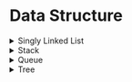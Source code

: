# Data Structure

<details><summary>Singly Linked List</summary>

## SINGLY LINKED LIST

A data structure that contains a head, tail and length property. linked lists consist of nodes, and each node has a value and a pointer to another node or null.

##### COMPARISIONS WITH ARRAYS

###### LIST

- Do not have indexs!
- Connected via nodes with a next pointer
- Rnadom access is not allowed

###### ARRAY

- Indexed in order!
- Insertion and deletion can be expensive
- Can quickly be accessed at a spcific index

```javascript
class Node {
  constructor(val) {
    this.val = val;
    this.next = null;
  }
}

class SinglyLinkedList {
  constructor() {
    this.head = null;
    this.tail = null;
    this.length = 0;
  }

  push(val) {
    var newNode = new Node(val);

    if (!this.head) {
      this.head = newNode;
      this.tail = this.head;
    } else {
      this.tail.next = newNode;
      this.tail = newNode;
    }
    this.length++;
    return this;
  }

  pop() {
    if (!this.head) return undefined;
    if (this.length === 1) {
      this.head = null;
      this.tail = null;
    }

    var current = this.head;
    var newTail = current;

    while (current.next) {
      newTail = current;
      current = current.next;
    }

    this.tail = newTail;
    this.tail.next = null;
    this.length--;

    return current;
  }

  shift() {
    if (!this.head) return undefined;
    var currentHead = this.head;
    this.head = currentHead.next;
    this.length--;
    if (this.length === 0) this.tail = null;

    return currentHead;
  }

  unshift(val) {
    var newNode = new Node(val);
    if (!this.head) {
      this.head = newNode;
      this.tail = this.head;
    } else {
      newNode.next = this.head;
      this.head = newNode;
      this.length++;
      return newNode;
    }
  }

  get(index) {
    if (index < 0 || index >= this.length) return null;
    var counter = 0;
    var current = this.head;
    while (counter !== index) {
      current = current.next;
      counter++;
    }
    return current;
  }

  set(val, index) {
    var foundNode = this.get(index);
    if (foundNode) {
      foundNode.val = val;
      return true;
    }
    return false;
  }

  insert(val, index) {
    if (index < 0 || index > this.length) return false;
    if (index === this.length) return Boolean(this.push(val));
    if (index === 0) return Boolean(this.unshift(val));
    var newNode = new Node(val);
    var prev = this.get(index - 1);
    var temp = prev.next;
    prev.next = newNode;
    newNode.next = temp;
    this.length++;
    return true;
  }

  remove(index) {
    if (index < 0 || index >= this.length) return undefined;
    if (index === 0) return !!this.shift();
    if (index === this.length - 1) return !!this.pop();
    var prev = this.get(index - 1);
    var removed = prev.next;
    prev.next = removed.next;
    this.length--;
    return true;
  }

  reverse() {
    var node = this.head;
    this.head = this.tail;
    this.tail = node;
    var next;
    var prev = null;
    for (var i = 0; i < this.length; i++) {
      next = node.next;
      node.next = prev;
      prev = node;
      node = next;
    }
    return this;
  }

  print() {
    var arr = [];
    var current = this.head;
    while (current) {
      arr.push(current.val);
      current = current.next;
    }
    console.log(arr);
  }
}
```

##### PUSHING

Adding a new node to the end of the linked list

##### PSEUDOCODE

- This function should accept a value.
- Create a new node using the value passed to the function.
- If there is no head property on the list, set the head and tail to be the newly created node.
- Otherwise set the next property on the tail toe be the new node and set the tail property on the list to be the newly created node.
- Increment the length by one.

##### POPPING

Removing a node from the end of the linked list

##### PSEUDOCODE

- If there are no nodes in the list, return undefined.
- Loop through the list until you reach the tail.
- Set the next property of the 2nd to last node to be null.
- Set the tail to be the 2nd to last node.
- Decrement the length of the list by 1.
- Return the value of the node removed.

##### SHIFTING

Removing a new node from the beginning of the linked list

##### PSEUDOCODE

- If there are no nodes, return undefined.
- Store the current head property in a variable.
- Set the head property to be the current head's next property.
- Decrement the length by 1.
- Return the value of the node removed.

##### UNSHIFTING

Adding a new node to the beginning of the the linked list

##### PSEUDOCODE

- This function should accept a value.
- Create a new node using the value passed to the function.
- If there is no head property on the list, set the head and tail to be the newly created node.
- Otherwise set the newly created node's next property to be the current head property on the list.
- Set the head property on the list to be that newly created node.
- Increment the length of the list by 1.
- Return the linked list.

##### GET

Retrieving a node by it's position in the linked list

##### PSEUDOCODE

- This function should accept an index.
- If the index is less than zero or greater than or equal to the length of the list, return null.
- Loop through the list until you reach the index and return the node at that specific index.

##### SET

Changing the value of a node based on it's position in the linked list

##### PSEUDOCODE

- This function should accept a value and an index.
- Use your get function to find the specific node.
- If the node is not found, return false.
- If the node is found, set the value of that node to be the value passed to the function and return true.

##### INSERT

Adding a node to the linked list at a specific position

##### PSEUDOCODE

- If the index is less than zero or greater than the length, return false.
- If the index is the same as the length, push a new node to the end of the list.
- If the index is 0, unshift a new node to the start of the list.
- Otherwise, using the get method, access the node at the index -1.
- Set the next property on that node to be the new node.
- Set the next property on the new node to be the previous next.
- Increment the length.
- Return true.

##### REMOVE

Removing a node from the linked list at a specific position

##### PSEUDOCODE

- If the index is less than zero or greater than length, return undefined.
- If the index is the same as the length-1, pop.
- If the index is 0, shift.
- Otherwise, using the get method, access the node at the index-1.
- Set the next property on that node to be the next of the next node.
- Decrement the length.
- Return the value of the node removed.

##### REVERSE

Reversing the linked list in place

##### PSEUDOCODE

- Swap the head and tail.
- Create a variable called next.
- Create a variable called prev.
- Create a variable called node and initialize it to the head property.
- Loop through the list.
- Set next to be the next property on whatever node is.
- Set the next porperty on the node to be whatever prev is.
- Set prev to be the value of the node variable.
- Set the node variable to be the value of the next variable.

##### TIME COMPLEXITY

- INSERTION: O(1) (itself)
- REMOVAL: O(1) (itself)
- SEARCHING : O(n)
- ACCESS: O(n)

##### RECAP

- Singly linked lists are an excellent alternative to arrays when insertion and deletion at the beginning are frequently required.
- Arrays contain a built in index whereas linked lists do not.
- The idea of a list data structure that consists of nodes is the foundation for other data structures like stacks and queues.

### DOUBLY LINKED LIST

Alomost identical to singly linked lists, except every node has another pointer, to the previous node

MORE MEMORY === MORE FLEXIBILITY
It's almost always a tradeoff!

```javascript
class Node {
  constructor(val) {
    this.val = val;
    this.next = null;
    this.prev = null;
  }
}

class DoublyLinkedList {
  constructor() {
    this.head = null;
    this.tail = null;
    this.length = 0;
  }

  push(val) {
    var newNode = new Node(val);
    if (this.length === 0) {
      this.head = newNode;
      this.tail = newNode;
    } else {
      this.tail.next = newNode;
      newNode.prev = this.tail;
      this.tail = newNode;
    }
    this.length++;
    return this;
  }

  pop() {
    if (this.length === 0) return undefined;
    var poppedNode = this.tail;
    if (this.length === 1) {
      this.head = null;
      this.tail = null;
    } else {
      this.tail = poppedNode.prev;
      this.tail.next = null;
      poppedNode.prev = null;
    }
    this.length--;
    return poppedNode;
  }

  shift() {
    if (this.length === 0) return undefined;
    var shiftedNode = this.head;
    if (this.length === 1) {
      this.head === null;
      this.tail === null;
    } else {
      this.head = shiftedNode.next;
      this.head.prev = null;
      shiftedNode.next = null;
    }
    this.length--;
    return shiftedNode;
  }

  unshift(val) {
    var newNode = new Node(val);
    if (this.length === 0) {
      this.head = newNode;
      this.tail = newNode;
    } else {
      this.head.prev = newNode;
      newNode.next = this.head;
      this.head = newNode;
    }
    this.length++;
    return newNode;
  }

  get(index) {
    if (!index || index < 0 || index >= this.length) return null;
    var count, current;
    if (index <= this.length / 2) {
      count = 0;
      current = this.head;
      while (count !== index) {
        current = current.next;
        count++;
      }
    } else {
      count = this.length - 1;
      current = this.tail;
      while (count !== index) {
        current = current.prev;
        count--;
      }
    }
    return current;
  }

  set(index, val) {
    var foundNdoe = this.get(index);
    if (foundNode !== null) {
      foundNode.val = val;
      return true;
    }
    return false;
  }

  insert(index, val) {
    if (index < 0 || index > this.length) return false;
    if (index === 0) !!this.unshift(val);
    if (index === this.length) !!this.push(val);

    var newNode = new Node(val);
    var beforeNode = this.get(index - 1);
    var afterNode = beforeNode.next;

    (beforeNode.next = newNode), (newNode.prev = beforeNode);
    (newNode.next = afterNode), (afterNode.prev = newNode);
    this.length++;
    return true;
  }

  remove(index) {
    if (index < 0 || index >= this.length) return false;
    if (index === 0) return !!this.shift();
    if (index === this.length - 1) return !!this.pop();

    var removedNode = this.get(index);
    var beforeNode = removedNode.prev;
    var afterNode = removedNode.next;

    beforeNode.next = afterNode;
    afterNode.prev = beforeNode;
    removedNode.next = null;
    removedNode.prev = null;
    this.length--;
    return true;
  }
}
```

##### PUSHING

Adding a node to the end of the doubly linked list

##### PSEUDOCODE

- Create a new node with the value passed to the function.
- If the head property is null set the head and tail toe be the newly created node.
- If not, set the next porperty on the tail to be that node.
- Set the previous property on the newly created node to be the tail.
- Set the tail to be the newly created node.
- Increment the length.
- Return the doubly linked list.

##### PUPPING

Removing a node from the end of the doubly linked list

##### PSEUDOCODE

- If there is no head, return undefined.
- Store the current tail in a variable to return later.
- If the length is 1, set the head and tail to be null.
- Update the tail to be the previous node.
- Set the new tail's next to null.

##### SHIFTING

Removing a node from the beginning of the doubly linked list

##### PSEUDOCODE

- If length is 0, return undefined.
- Store the current head property in a variable(we'll call it old head).
- If the length is one
  - Set the head to be null.
  - Set the tail to be null.
- Update the head to be the next of the old head.

##### UNSHIFTING

Adding a node to the beginning of the doubly linked list.

##### PSEUDOCODE

- Create a new node with the value passed to the function.
- If the length is 0
  - Set the head to be the new node.
  - Set the tail to be the new node.
- Otherwise
  - Set the prev property on the head of the list to be the new node.
  - Set the next property on the new node to be the head property.
  - Update the head to be the new node.
  - Increment the length.
  - Return the list.

##### GET

Accessing a node in a doubly linked list by its position

##### PSEUDOCODE

- If the index less than 0 or greater or equal to the length, return null.
- If the index is less than or equal to half the length of the list
  - Loop through the list starting from the head and loop towards the middle.
  - Return the node once it is found.
- If the index is greater than half the length of the list
  - Loop through the list starting from the tail and loop towards the middle.
  - Return the node once it is found.

##### SET

Replacing the value of a node to the in a doubly linked list

##### PSEUDOCODE

- Create a variable which is the result of the get method at the index passed to the function.
  - If the get method returns a valid node, set the value of that node to be the value passed to the function.
  - Return true.

##### INSERTION

Adding a node in a doubly linked list by a certain position

##### PSEUDOCODE

- If the index is less than zero or greater than or equal to the length return false.
- If the index is 0, unshift.
- If the index is the same as the length, push.
- Use the get method to access the index-1.
- Set the next and prev properties on the correct nodes to link everything together.
- Increment the length.
- Return true.

##### REMOVE

Removing a node in a doubly linked list by a certain position

##### PSEUDOCODE

- If the index is less than zero or greater than or equal to the length return undefined.
- If the index is 0, shift.
- If the index is equal to the length-1, pop.
- Use the get method to retrieve the item to be removed.
- Update the next and prev properties to remove the found node from the list.
- Set next and prev to null on the found node.
- Decrement the length.
- Return the removed node.

##### TIME COMPLEXITY

- INSERTION: O(1) (itself)
- REMOVAL: O(1) (itself)
- SEARCHING : O(n) (Technically searching is O(n/2), but that's still O(n))
- ACCESS: O(n)

##### RECAP

- Doubly linked lists are almost identical to singly linked lists except there is an additional pointer to previous nodes.
- Better than singly linked lists for finding nodes and can be done in half the time!
- However, they do take up more memory considering the extra pointer.

### REFERENCE

[JavaScript Algorithms and Data Structures Masterclass - Udemy](https://www.udemy.com/js-algorithms-and-data-structures-masterclass/)

</details>

<details><summary>Stack</summary>

## STACK

### WHAT IS A STACK?

A stack is a LIFE data structure. The last element added to the stack will be the first element removed from the stack.

##### HOW IS IT USED?

Think about a stack of plates, or a stack of markers, or a stack of ... anything. As you pile it up the last thing (or the topmost thing) is what gets removed first.

##### WHERE STACKS ARE USED?

- Managing function invocations
- Undo / Redo
- Routing (the history object) is treated like a stack.

##### WHY LINKED LIST OVER ARRAY?

- We don't need indices.
- We don't need all the other dozen plus methods that an array comes with.
- All we need are the methods to add and remove in a last in last out fashion.

##### IMPLEMENTATION

```javascript
class Node {
  constructor(value) {
    this.value = value;
    this.next = null;
  }
}

class Stack {
  constructor() {
    this.first = null;
    this.last = null;
    this.size = 0;
  }

  push(val) {
    var newNode = new Node(val);
    if (!this.first) {
      this.first = newNode;
      this.last = newNode;
    } else {
      var temp = this.first;
      this.first = newNode;
      this.first.next = temp;
    }
    return ++this.size;
  }

  pop() {
    if (!this.first) return null;
    var temp = this.first;
    if (this.first === this.last) this.last = null;
    this.first = this.first.next;
    this.size--;
    return temp.value;
  }
}
```

##### PUSHING

Add a value to the top of the stack.

##### PSEUDOCODE

- The function should accept a value.
- Create a new node with that value.
- If there are no nodes in the stack, set the first and last property to be the newly created node.
- If there is at least one node, create a variable that stores the current first property on the stack.
- Reset the first property to be the newly created node.
- Set the next property on the node to be the previously created variable.
- Increment the size of the stack by 1.

##### POPPING

Delete the value of the top of the stack.

##### PSEUDOCODE

- If there are no nodes in the stack, return null.
- Create a temporary variable to store the first property on the stack.
- If there is only 1 node, set the first and last property to be null.
- If there is more than one node, set the first porperty to be the next property on the current first.
- Decrement the size by 1.
- Return the value of the node removed.

##### TIME COMPLEXITY

- Insertion: O(1)
- Removal: O(1)
- Searching : O(n)
- Access: O(n)

##### RECAP

- Stacks are a LIFO data structure where the last value in is always the first one out.
- Stacks are used to handle function invocations(the call stack), for operations like undo/redo, and for routing(remember pasges you have visited and go back/forward) and much more.
- They are not a built in data structure in JavaScript, but are relatively simple to implement.

### REFERENCE

[JavaScript Algorithms and Data Structures Masterclass - Udemy](https://www.udemy.com/js-algorithms-and-data-structures-masterclass/)

</details>

<details><summary>Queue</summary>

## QUEUE

##### WHAT IS QUEUE?

A queue is a FIFO(First In First Out) data structure. Queues exist everywhere. Think about the last tiem you waited in line.

##### HOW DO WE USE THEM IN PROGRAMMING?

- Background tasks
- Uploading resources
- Printing / Task processing

##### IMPLEMENTATION

```javascript
class Queue {
  constructor() {
    this.first = null;
    this.last = null;
    this.size = 0;
  }
}

class Node {
  constructor(value) {
    this.value = value;
    this.next = null;
  }

  enqueue(val) {
    var newNode = new Node(val);
    if (!this.first) {
      this.first = newNode;
      this.last = newNode;
    } else {
      this.last.next = newNode;
      this.last = newNode;
    }
    return ++this.size;
  }

  dequeue() {
    if (!this.first) return null;
    var temp = this.first;
    if (this.first === this.last) this.last = null;
    this.first = this.first.next;
    this.size--;
    return temp.value;
  }
}
```

##### PSEUDOCODE

- This function accepts some value.
- Create a new node using that value passed to the function.
- If there are no nodes in the queue, set this node to be the first and last property of the queue.
- Otherwise, set the next property on the current last to be that node, and then set the last property of the queue to be that node.

##### PSEUDOCODE

- If there is no first property, just return null.
- Store the first property in a variable.
- See if the first is the same as the last(check if there is only 1 node). If so, set the first and last to be null.
- If there is more than 1 node, set the first property to be the next property of first.
- Decrement the size by 1.

##### TIME COMPLEXITY

- Insertion: O(1)
- Removal: O(1)
- Searching : O(n)
- Access: O(n)

##### RECAP

- Queues are a FIFO data structure, all elements are first in first out.
- Queues are useful for processing tasks and are foundational for more complex data structures.
- Insertion and Removal can be done in O(1).

### REFERENCE

[JavaScript Algorithms and Data Structures Masterclass - Udemy](https://www.udemy.com/js-algorithms-and-data-structures-masterclass/)

</details>

<details><summary>Tree</summary>

## TREE

### WHAT IS A TREE?

A tree is a data structure that consists of nodes in a parent / child relationship.

##### TREE TERMINOLOGY

- Root: The top node in a tree.
- Child: A node directly connected to another node when moving away from the Root.
- Parent: The converse notion of a child.
- Siblings: A group of nodes with the same parent.
- Leaf: A node with no children.
- Edge: The connection between one node and another.

##### WHAT IS IT LIKE IN THE REAL WORLD?

- HTML DOM
- Network Routing
- Abstract Syntax Tree
- Artificial Intelligence
- Folders in Operating Systems
- Computer File Systems

### BINARY SEARCH TREE

- Every parent node has at most two children.
- Every node to the left of a parent node is always less than the parent.
- Every node to the right of a parent node is always greater than the parent.

##### IMPLEMENTATION

```javascript
class Node {
  constructor(value) {
    this.value = value;
    this.left = null;
    this.right = null;
  }
}

class BinarySearchTree {
  constructor() {
    this.root = null;
  }

  insert(value) {
    var newNode = new Node(value);
    if (this.root === null) {
      this.root = newNode;
      return this;
    }
    var current = this.root;
    while (true) {
      if (value === current.value) return undefined;
      if (value < current.value) {
        if (current.left === null) {
          current.left = newNode;
          return this;
        }
        current = current.left;
      } else if (value > current.value) {
        if (current.right === null) {
          current.right = newNode;
          return this;
        }
        current = current.right;
      }
    }
  }

  contains(value) {
    if (this.root === null) return false;
    var current = this.root,
      found = false;
    while (current && !found) {
      if (value < current.value) {
        current = current.left;
      } else if (value > current.value) {
        current = current.right;
      } else {
        return true;
      }
    }
    return false;
  }

  BFS() {
    var node = this.root,
        data = [],
        queue = [];
        
    queue.push(node);
    while(queue.length) {
      node = queue.shift();
      data.push(node);
      if(node.left) queue.push(node.left);
      if(node.right) queue.push(node.right);
    }
    return data;
  }

  DFSPreOrder() {
    var data = [];

    function traverse(node) {
      data.push(node.value);
      if(node.left) traverse(node.left);
      if(node.right) traverse(node.right);
    }
    traverse(this.root);
    return data;
  }

  DFSPostOrder() {
    var data = [];

    function traverse(node) {
      if(node.left) traverse(node.left);
      if(node.right) traverse(node.right);
      data.push(node.value);
    }
    traverse(this.root);
    return data;
  }

  DFSInOrder() {
    var data = [];

    function traverse(node) {
      // node.left && traverse(node.left);
      if(node.left) traverse(node.left);
      data.push(node.value);
      // node.right && traverse(node.right);
      if(node.right) traverse(node.right);
    }
    traverse(this.root);
    return data;
  }
}
```

##### MY IMPLEMENTATION

```javascript
class Node {
  constructor(value) {
    this.value = value;
    this.left = null;
    this.right = null;
  }
}

class BinarySearchTree {
  constructor() {
    this.root = null;
  }

  insert(val) {
    var newNode = new Node(val);
    if (!this.root) {
      this.root = newNode;
      return this;
    }
    var currentNode = this.root;
    while (true) {
      if (newNode.value < currentNode.value && !currentNode.left) {
        currentNode.left = newNode;
        return this;
      }
      if (newNode.value > currentNode.value && !currentNode.right) {
        currentNode.right = newNode;
        return this;
      }
      newNode.value < currentNode.value
        ? (currentNode = currentNode.left)
        : (currentNode = currentNode.right);
    }
  }

  contains(val) {
    if (this.root === null) return null;
    var current = this.root;
    while (true) {
      if (val === current.value) {
        return true;
      }
      if (val > current.value) {
        if (!current.right) return false;
        current = current.right;
      }
      if (val < current.value) {
        if (!current.left) return false;
        current = current.left;
      }
    }
  }
}
```

##### INSERTING

Insert a node iteratively or recursively.

##### PSEUDOCODE

- Create a new node;
- Starting at the root
  - Check if there is a root, if not - the root now becomes that new node.
  - If there is a root, check if the value of the new node is greater than or less than the value of the root.
  - If it is greater
    - Check to see if there is a node to the right.
      - If there is, move to that node and repeat these steps.
      - If there is not, add that node as the right property.
  - If it is less
    - Check to see if there is a node to the left.
      - If there is, move to that node and repeat these steps.
      - If there is not, add that node as the left property.

##### FINDING

Find a node in a binary search tree iteratively or recursively.

##### PSEUDOCODE

- Starting at the root
  - Check if there is a root, if not - we're done searching.
  - If there is a root, check if the value of the new node is the value we are looking for. If we found it, we're done.
  - If not, check to see if the value is greater than or less than the value of the root.
  - If it is greater
    - Check to see if there is a node to the right.
      - If there is, move to that node and repeat these steps.
      - If there is not, we're done searching.
  - If it is less
    - Check to see if there is a node to the left.
      - If there is, move to that node and repeat these steps.
      - If there is not, we're done searching.

##### BFS

##### PSEUDOCODE

- Create a queue (this can be an array) and a variable to store the values of nodes visited.
- Place the root node in the queue.
- Loop as long as there is anything in the queue.
  - Dequeue a node from the queue and push the value of the node into the variable that stores the nodes.
  - If there is a left property on the node dequeued - add it to the queue.
  - If there is a right property on the node dequeued - add it to the queue.
- Return the variable that stores the values.

##### DFS

Pursue all nodes they visit or traverse nodes vertically down to the end of the tree before visiting sibling nodes.

##### PSEUDOCODE

- Create a variable to store the values of nodes visited.
- Store the root of the BST in a variable called current.
- Write a helper function which accepts a node.

###### PreOrder

  - Push the value of the node to the variable that stores.
  - If the node has a left property, call the helper function with the left property on the node.
  - If the node has a right property, call the helper function with the right property on the node.
  - Invoke the helper function with the current variable.

###### PostORder

  - If the node has a left property, call the helper function with the left property on the node.
  - If the node has a right property, call the helper function with the right property on the node.
  - Push the value of the node to the variable that stores.
  - Invoke the helper function with the current variable.

###### InOrder

  - If the node has a left property, call the helper function with the left property on the node.
  - Push the value of the node to the variable that stores.
  - If the node has a right property, call the helper function with the right property on the node.
  - Invoke the helper function with the current variable.

- Return the array of values.

##### BFS vs DFS?

- DFS(InOrder): Used commonly with BST's. Notice we get all nodes in the tree in their underlying order.
- DFS(PreOrder): Can be used to "export" a tree structure so that it is easily reconstructed or copied.

##### RECAP

- Trees are non-linear data structures that contain a root and child nodes.
- Binary Trees can have values of any type, but at most two children for each parent.
- Binary Search Trees are a more specific version of binary trees where every node to the left of a parent is less than it's value and every node to the right is greater.
- We can search through trees using BFS and DFS.

##### TIME COMPLEXITY

NOT GUARATEED!(could be be O(n))

- Insertion: O(log n) (BEST AND EVERAGE CASE)
- Searching: O(log n) (BEST AND EVERAGE CASE)

### REFERENCE

[JavaScript Algorithms and Data Structures Masterclass - Udemy](https://www.udemy.com/js-algorithms-and-data-structures-masterclass/)

</details>
